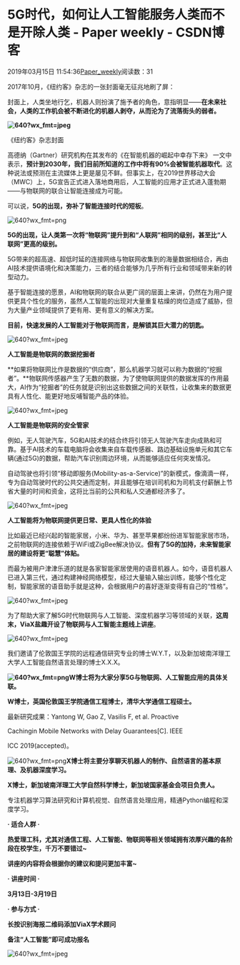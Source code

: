 # 5G时代，如何让人工智能服务人类而不是开除人类 - Paper weekly - CSDN博客





2019年03月15日 11:54:36[Paper_weekly](https://me.csdn.net/c9Yv2cf9I06K2A9E)阅读数：31









2017年10月，《纽约客》杂志的一张封面毫无征兆地刷了屏：




封面上，人类坐地行乞，机器人则扮演了施予者的角色，意指明显——**在未来社会，人类的工作机会被不断进化的机器人剥夺，从而沦为了流落街头的弱者。**



**![640?wx_fmt=jpeg](https://ss.csdn.net/p?https://mmbiz.qpic.cn/mmbiz_jpg/vMJk0eUfmhrdAOhibnVtuPvWvnNZAcNZ2cn2MicUOpgQ8iaQ6vKuMh3N0tTbrRhd5ZgdQIZKWFmiaicUy8xMx34pQaw/640?wx_fmt=jpeg)**

《纽约客》杂志封面




高德纳（Gartner）研究机构在其发布的《在智能机器的崛起中幸存下来》 一文中表示，**预计到2030年，我们目前所知道的工作中将有90%会被智能机器取代**。这种说法或预测在主流媒体上更是屡见不鲜。但事实上，在2019世界移动大会（MWC）上，5G宣告正式进入落地商用后，人工智能的应用才正式进入蓬勃期——与物联网的联合让智能连接成为可能。




可以说，**5G的出现，弥补了智能连接时代的短板**。




![640?wx_fmt=png](https://ss.csdn.net/p?https://mmbiz.qpic.cn/mmbiz_png/vMJk0eUfmhrdAOhibnVtuPvWvnNZAcNZ2f7d0pJTXja8htg9icT76SK1NQ6NBkahhmR5thib0JXsFJvs8OwJPsCpA/640?wx_fmt=png)







**5G的出现，让人类第一次将“物联网”提升到和“人联网”相同的级别，甚至比“人联网”更高的级别。**




5G带来的超高速、超低时延的连接网络与物联网收集到的海量数据相结合，再由AI技术提供语境化和决策能力，三者的结合能够为几乎所有行业和领域带来新的转型动力。




基于智能连接的愿景，AI和物联网的联合从更广阔的层面上来讲，仍然在为用户提供更具个性化的服务，虽然人工智能的出现对大量重复枯燥的岗位造成了威胁，但为大量产业领域提供了更有用、更有意义的解决方案。




**目前，快速发展的人工智能对于物联网而言，是解锁其巨大潜力的钥匙。**




![640?wx_fmt=jpeg](https://ss.csdn.net/p?https://mmbiz.qpic.cn/mmbiz_jpg/vMJk0eUfmhrdAOhibnVtuPvWvnNZAcNZ2Q3HKoJ2ic8mPAFpyMF6cW8YvB6gNuFibLibVlUDrAx9oWrytqV860ib5mg/640?wx_fmt=jpeg)







**人工智能是物联网的数据挖掘者**




**如果将物联网比作是数据的“供应商”，那么机器学习就可以称为数据的“挖掘者”。**物联网传感器产生了无数的数据，为了使物联网提供的数据发挥的作用最大，AI作为“挖掘者”的任务就是识别出这些数据之间的关联性，让收集来的数据更具有人性化、能更好地反哺智能产品的体验。




![640?wx_fmt=jpeg](https://ss.csdn.net/p?https://mmbiz.qpic.cn/mmbiz_jpg/vMJk0eUfmhrdAOhibnVtuPvWvnNZAcNZ2VicXPEdLYeDvH2icfFpWdzm6LSjsRRNRjUOr7kSCJjnHvUqh8vwxUicibg/640?wx_fmt=jpeg)







**人工智能是物联网的安全管家**




例如，无人驾驶汽车，5G和AI技术的结合终将引领无人驾驶汽车走向成熟和可靠。基于AI技术的车载电脑将会收集来自车载传感器、路边基础设施单元和其它车辆(通过5G)的数据，帮助汽车识别周边环境，从而能够适应任何突发情况。




自动驾驶也将引领“移动即服务(Mobility-as-a-Service)”的新模式，像滴滴一样，专为自动驾驶时代的公共交通而定制，并且能够在培训司机和为司机支付薪酬上节省大量的时间和资金，这将比当前的公共和私人交通都经济多了。




![640?wx_fmt=jpeg](https://ss.csdn.net/p?https://mmbiz.qpic.cn/mmbiz_jpg/vMJk0eUfmhrdAOhibnVtuPvWvnNZAcNZ2Hs2hg426GarvM5stBRBpWh8TgSaPGN6EAcneo9OxNXcVcBdyvc7Rgg/640?wx_fmt=jpeg)







**人工智能将为物联网提供更日常、更具人性化的体验**




比如最近已经兴起的智能家居，小米、华为、甚至苹果都纷纷进军智能家居市场，之前物联网的连接依赖于WiFi或ZigBee解决协议。**但有了5G的加持，未来智能家居的建设将更“聪慧”体贴。**




而最为被用户津津乐道的就是各家智能家居使用的语音机器人。如今，语音机器人已进入第三代，通过构建神经网络模型，经过大量输入输出训练，能够个性化定制，智能家居的语音助手就是这种，会根据用户的喜好逐渐变得有自己的“性格”。




![640?wx_fmt=jpeg](https://ss.csdn.net/p?https://mmbiz.qpic.cn/mmbiz_jpg/vMJk0eUfmhrdAOhibnVtuPvWvnNZAcNZ2hNPMqJzWslSUhC9z65x0ZQLRwZ8zt3tyske9SCteyIsjOVexCKItsw/640?wx_fmt=jpeg)







为了帮助大家了解5G时代物联网与人工智能、深度机器学习等领域的关联，**这周末，ViaX盐趣开设了物联网与人工智能主题线上讲座**。




![640?wx_fmt=jpeg](https://ss.csdn.net/p?https://mmbiz.qpic.cn/mmbiz_jpg/VBcD02jFhgnoE0KpSbZfLQTfUjFtccTEJGTpm8ZlzxalN0UibY1Hx5pj2SAEtOXKUPtlyfhQdtJqVpQbhCrwia1Q/640?wx_fmt=jpeg)




我们邀请了伦敦国王学院的远程通信研究专业的博士W.Y.T，以及新加坡南洋理工大学人工智能自然语言处理的博士X.X.X。




**![640?wx_fmt=png](https://ss.csdn.net/p?https://mmbiz.qpic.cn/mmbiz_png/vMJk0eUfmhrdAOhibnVtuPvWvnNZAcNZ2ryDM0y7kicXuaqe8DFmZ60aPHXfjbnpjQy5BbBibe857IoeWySGXF2aA/640?wx_fmt=png)W博士将为大家分享5G与物联网、人工智能应用的具体关联。**




**W博士，英国伦敦国王学院通信工程博士，清华大学通信工程硕士。**

最新研究成果：Yantong W, Gao Z, Vasilis F, et al. Proactive

Cachingin Mobile Networks with Delay Guarantees[C]. IEEE

ICC 2019(accepted)。




![640?wx_fmt=png](https://ss.csdn.net/p?https://mmbiz.qpic.cn/mmbiz_png/vMJk0eUfmhrdAOhibnVtuPvWvnNZAcNZ2ryDM0y7kicXuaqe8DFmZ60aPHXfjbnpjQy5BbBibe857IoeWySGXF2aA/640?wx_fmt=png)**X博士将主要分享聊天机器人的制作、自然语言的基本原理、及机器深度学习。**




**X博士，新加坡南洋理工大学自然科学博士，新加坡国家基金会项目负责人。**

专注机器学习算法研究和计算机视觉、自然语言处理应用，精通Python编程和深度学习。







**· 适合人群 ·**




**热爱理工科，尤其对通信工程、人工智能、物联网等相关领域拥有浓厚兴趣的各阶段在校学生，千万不要错过~**

****讲座的内容将会根据你的建议和提问更加丰富~****





**· 讲座时间 ·**




**3月13日-3月19日**







**· 参与方式 ·**




**长按识别海报二维码添加ViaX学术顾问**

**备注“人工智能”即可成功报名**



![640?wx_fmt=jpeg](https://ss.csdn.net/p?https://mmbiz.qpic.cn/mmbiz_jpg/VBcD02jFhgnoE0KpSbZfLQTfUjFtccTEJGTpm8ZlzxalN0UibY1Hx5pj2SAEtOXKUPtlyfhQdtJqVpQbhCrwia1Q/640?wx_fmt=jpeg)




